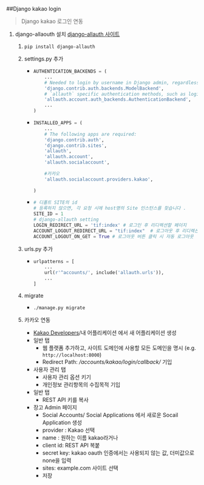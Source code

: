##Django kakao login

> Django kakao 로그인 연동


1. django-allaouth 설치 [django-allauth 사이트](https://django-allauth.readthedocs.io/en/latest/installation.html)

   1. `pip install django-allauth`

   2. settings.py 추가

      - ```python
        AUTHENTICATION_BACKENDS = (
            ...
            # Needed to login by username in Django admin, regardless of `allauth`
            'django.contrib.auth.backends.ModelBackend',
            # `allauth` specific authentication methods, such as login by e-mail
            'allauth.account.auth_backends.AuthenticationBackend',
            ...
        )
        ```

      - ```python
        INSTALLED_APPS = (
            ...
            # The following apps are required:
            'django.contrib.auth',
            'django.contrib.sites',
            'allauth',
            'allauth.account',
            'allauth.socialaccount',  
            
            #카카오
            'allauth.socialaccount.providers.kakao',
            
        )
        ```

      - ```python
        # 디폴트 SITE의 id
        # 등록하지 않으면, 각 요청 시에 host명의 Site 인스턴스를 찾습니다 .
        SITE_ID = 1
        # django-allauth setting
        LOGIN_REDIRECT_URL = 'tif:index' # 로그인 후 리디렉션할 페이지
        ACCOUNT_LOGOUT_REDIRECT_URL = "tif:index"  # 로그아웃 후 리디렉션 할 페이지
        ACCOUNT_LOGOUT_ON_GET = True # 로그아웃 버튼 클릭 시 자동 로그아웃
        ```

   3. urls.py 추가

      - ```python
        urlpatterns = [
            ...
            url(r'^accounts/', include('allauth.urls')),
            ...
        ]
        ```

   4. migrate

      - `./manage.py migrate`

   5. 카카오 연동

      - [Kakao Developers](https://developers.kakao.com/apps/135702/settings/general)/내 어플리케이션 에서 새 어플리케이션 생성
      - 일반 탭 
        - 웹 플랫폼 추가하고, 사이트 도메인에 사용할 모든 도메인을 명시 (e.g.` http://localhost:8000`)
        - Redirect Path: */accounts/kakao/login/callback/* 기입
      - 사용자 관리 탭
        - 사용자 관리 옵션 키기
        - 개인정보 관리항목의 수집목적 기입
      - 일반 탭
        - REST API 키를 복사
      - 장고 Admin 페이지 
        - Social Accounts/ Social Applications 에서 새로운 Socail Application 생성
        - provider : Kakao 선택
        - name : 원하는 이름 kakao라거나
        - client id:  REST API 복붙
        - secret key: kakao oauth 인증에서는 사용되지 않는 값, 더미값으로 none을 입력
        - sites: example.com 사이트 선택
        - 저장
